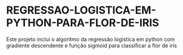 # REGRESSAO-LOGISTICA-EM-PYTHON-PARA-FLOR-DE-IRIS
Este projeto inclui o algoritmo da regressão logística em python com gradiente descendente e função sigmoid para classificar a flor de iris
